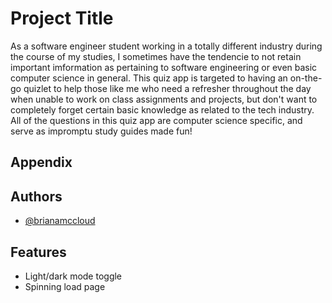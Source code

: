 # Project Title

As a software engineer student working in a totally different industry during the course of my studies, I sometimes have the tendencie to not retain important imformation as pertaining to software engineering or even basic computer science in general.
This quiz app is targeted to having an on-the-go quizlet to help those like me who need a refresher throughout the day when unable to work on class assignments and projects, but don't want to completely forget certain basic knowledge as related to the tech industry.  All of the questions in this quiz app are computer science specific, and serve as impromptu study guides made fun!

## Appendix

## Authors

- [@brianamccloud](https://github.com/Q1ngQode)

## Features

- Light/dark mode toggle
- Spinning load page
